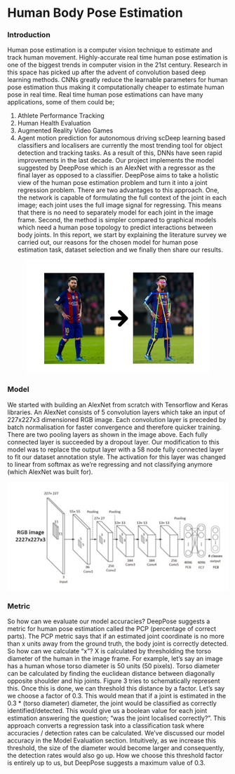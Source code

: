 # Human Body Pose Estimation

### Introduction

Human pose estimation is a computer vision technique to estimate and track human movement.
Highly-accurate real time human pose estimation is one of the biggest trends in computer vision in the
21st century. Research in this space has picked up after the advent of convolution based deep learning
methods. CNNs greatly reduce the learnable parameters for human pose estimation thus making it
computationally cheaper to estimate human pose in real time. Real time human pose estimations can have
many applications, some of them could be;
1. Athlete Performance Tracking
2. Human Health Evaluation
3. Augmented Reality Video Games
4. Agent motion prediction for autonomous driving
scDeep learning based classifiers and localisers are currently the most trending tool for object detection and tracking tasks. As a result of this, DNNs have seen rapid improvements in the last decade. Our project implements the model suggested by DeepPose which is an AlexNet with a regressor as the final layer as opposed to a classifier. DeepPose aims to take a holistic view of the human pose estimation problem and turn it into a joint regression problem.
There are two advantages to this approach. One, the network is capable of formulating the full context of the joint in each image; each joint uses the full image signal for regressing. This means that there is no need to separately model for each joint in the image frame. Second, the method is simpler compared to graphical models which need a human pose topology to predict interactions between body joints. In this report, we start by explaining the literature survey we carried out, our reasons for the chosen model for human pose estimation task, dataset selection and we finally then share our results.

<p align="center"><img src="https://raw.githubusercontent.com/deveshdatwani/human-pose-estimation/main/assets/CNNPOSE2.png"></p> 

### Model

We started with building an AlexNet from scratch with Tensorflow and Keras libraries. An AlexNet consists of 5 convolution layers which take an input of 227x227x3 dimensioned RGB image.
Each convolution layer is preceded by batch normalisation for faster convergence and therefore quicker
training. There are two pooling layers as shown in the image above. Each fully connected layer is
succeeded by a dropout layer. Our modification to this model was to replace the output layer with a 58
node fully connected layer to fit our dataset annotation style. The activation for this layer was changed to
linear from softmax as we’re regressing and not classifying anymore (which AlexNet was built for).

<p align="center"><img src="https://github.com/deveshdatwani/human-pose-estimation/blob/main/assets/CNNPose.png"></p> 

### Metric

So how can we evaluate our model accuracies? DeepPose suggests a metric for human pose estimation
called the PCP (percentage of correct parts).
The PCP metric says that if an estimated joint coordinate is no more than x units away from the ground
truth, the body joint is correctly detected. So how can we calculate “x”? X is calculated by thresholding
the torso diameter of the human in the image frame.
For example, let’s say an image has a human whose torso diameter is 50 units (50 pixels). Torso diameter
can be calculated by finding the euclidean distance between diagonally opposite shoulder and hip joints.
Figure 3 tries to schematically represent this.
Once this is done, we can threshold this distance by a factor. Let’s say we choose a factor of 0.3. This
would mean that if a joint is estimated in the 0.3 * (torso diameter) diameter, the joint would be classified
as correctly identified/detected. This would give us a boolean value for each joint estimation answering
the question; “was the joint localised correctly?”. This approach converts a regression task into a
classification task where accuracies / detection rates can be calculated. We’ve discussed our model
accuracy in the Model Evaluation section.
Intuitively, as we increase this threshold, the size of the diameter would become larger and consequently,
the detection rates would also go up. How we choose this threshold factor is entirely up to us, but
DeepPose suggests a maximum value of 0.3.
